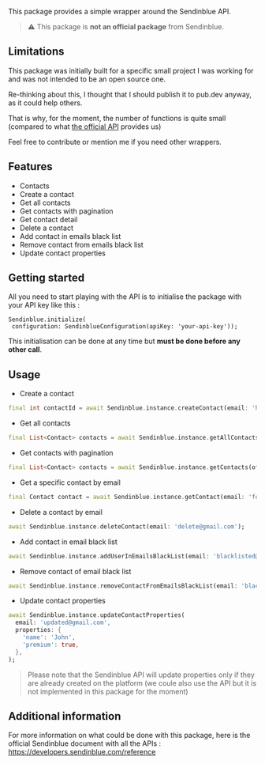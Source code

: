 
This package provides a simple wrapper around the Sendinblue API.



> ⚠️ This package is **not an official package** from Sendinblue.

## Limitations

This package was initially built for a specific small project I was working for and was not intended to be an open source one.

Re-thinking about this, I thought that I should publish it to pub.dev anyway,  as it could help others.

That is why, for the moment, the number of functions is quite small (compared to what [the official API](https://developers.sendinblue.com/reference/) provides us)

Feel free to contribute or mention me if you need other wrappers.

## Features

- Contacts
- Create a contact
- Get all contacts
- Get contacts with pagination
- Get contact detail
- Delete a contact
- Add contact in emails black list
- Remove contact from emails black list
- Update contact properties

## Getting started

All you need to start playing with the API is to initialise the package with your API key like this :

```  
Sendinblue.initialize(  
 configuration: SendinblueConfiguration(apiKey: 'your-api-key'));  
```  
This initialisation can be done at any time but **must be done before any other call**.

## Usage

- Create a contact
```dart  
final int contactId = await Sendinblue.instance.createContact(email: 'hello@gmail.com');  
```  
- Get all contacts
```dart  
final List<Contact> contacts = await Sendinblue.instance.getAllContacts();
```  
- Get contacts with pagination
```dart  
final List<Contact> contacts = await Sendinblue.instance.getContacts(offset: 0, limit: 50);
```  
- Get a specific contact by email
```dart  
final Contact contact = await Sendinblue.instance.getContact(email: 'found@gmail.com');
```  
- Delete a contact by email
```dart
await Sendinblue.instance.deleteContact(email: 'delete@gmail.com');
```
- Add contact in email black list
```dart
await Sendinblue.instance.addUserInEmailsBlackList(email: 'blacklisted@gmail.com');
```
-  Remove contact of email black list
```dart
await Sendinblue.instance.removeContactFromEmailsBlackList(email: 'blacklisted@gmail.com');
```
- Update contact properties
```dart
await Sendinblue.instance.updateContactProperties(  
  email: 'updated@gmail.com',  
  properties: {  
    'name': 'John',  
    'premium': true,  
  },  
);
```
> Please note that the Sendinblue API will update properties only if they are already created on the platform (we coule also use the API but it is not implemented in this package for the moment)
>



## Additional information

For more information on what could be done with this package, here is the official Sendinblue document with all the APIs : https://developers.sendinblue.com/reference